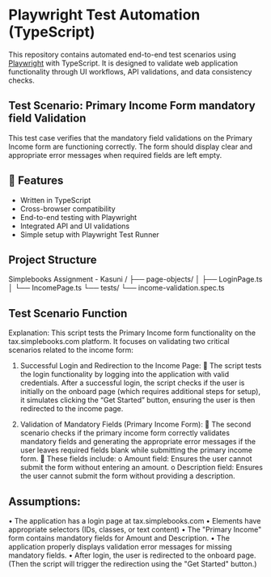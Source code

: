# Playwright Test Automation (TypeScript)

This repository contains automated end-to-end test scenarios using [Playwright](https://playwright.dev/) with TypeScript. It is designed to validate web application functionality through UI workflows, API validations, and data consistency checks. 

## Test Scenario: Primary Income Form mandatory field Validation

This test case verifies that the mandatory field validations on the Primary Income form are functioning correctly. The form should display clear and appropriate error messages when required fields are left empty.

## 🚀 Features

- Written in TypeScript
- Cross-browser compatibility
- End-to-end testing with Playwright
- Integrated API and UI validations
- Simple setup with Playwright Test Runner


## Project Structure

Simplebooks Assignment - Kasuni /
├── page-objects/
│   ├── LoginPage.ts
│   └── IncomePage.ts
└── tests/
    └── income-validation.spec.ts

## Test Scenario Function

Explanation: This script tests the Primary Income form functionality on the tax.simplebooks.com platform. It focuses on validating two critical scenarios related to the income form:
1. Successful Login and Redirection to the Income Page:
	 The script tests the login functionality by logging into the application with valid credentials. After a successful login, the script checks if the user is initially on the onboard page (which requires additional steps for setup), it simulates clicking the “Get Started” button, ensuring the user is then redirected to the income page.

2. Validation of Mandatory Fields (Primary Income Form):
	 The second scenario checks if the primary income form correctly validates mandatory fields and generating the appropriate error messages if the user leaves required fields blank while submitting the primary income form.
	 These fields include:
	   o Amount field: Ensures the user cannot submit the form without entering an amount.
	   o Description field: Ensures the user cannot submit the form without providing a description.

## Assumptions:
• The application has a login page at tax.simplebooks.com
• Elements have appropriate selectors (IDs, classes, or text content)
• The "Primary Income" form contains mandatory fields for Amount and Description.
• The application properly displays validation error messages for missing mandatory fields.
• After login, the user is redirected to the onboard page. (Then the script will trigger the redirection using the "Get Started" button.)
